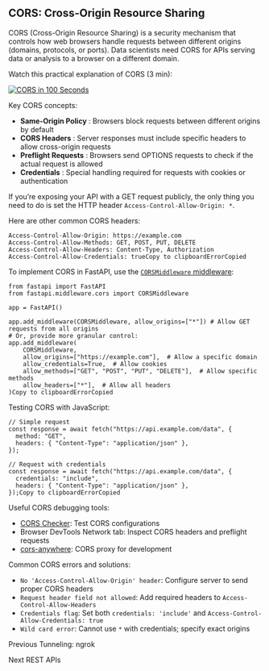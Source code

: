 ## CORS: Cross-Origin Resource Sharing

CORS (Cross-Origin Resource Sharing) is a security mechanism that controls how
web browsers handle requests between different origins (domains, protocols, or
ports). Data scientists need CORS for APIs serving data or analysis to a
browser on a different domain.

Watch this practical explanation of CORS (3 min):

[![CORS in 100
Seconds](https://i.ytimg.com/vi_webp/4KHiSt0oLJ0/sddefault.webp)](https://youtu.be/4KHiSt0oLJ0)

Key CORS concepts:

  * **Same-Origin Policy** : Browsers block requests between different origins by default
  * **CORS Headers** : Server responses must include specific headers to allow cross-origin requests
  * **Preflight Requests** : Browsers send OPTIONS requests to check if the actual request is allowed
  * **Credentials** : Special handling required for requests with cookies or authentication

If you’re exposing your API with a GET request publicly, the only thing you
need to do is set the HTTP header `Access-Control-Allow-Origin: *`.

Here are other common CORS headers:

    
    
    Access-Control-Allow-Origin: https://example.com
    Access-Control-Allow-Methods: GET, POST, PUT, DELETE
    Access-Control-Allow-Headers: Content-Type, Authorization
    Access-Control-Allow-Credentials: trueCopy to clipboardErrorCopied

To implement CORS in FastAPI, use the [`CORSMiddleware`
middleware](https://fastapi.tiangolo.com/tutorial/cors/):

    
    
    from fastapi import FastAPI
    from fastapi.middleware.cors import CORSMiddleware
    
    app = FastAPI()
    
    app.add_middleware(CORSMiddleware, allow_origins=["*"]) # Allow GET requests from all origins
    # Or, provide more granular control:
    app.add_middleware(
        CORSMiddleware,
        allow_origins=["https://example.com"],  # Allow a specific domain
        allow_credentials=True,  # Allow cookies
        allow_methods=["GET", "POST", "PUT", "DELETE"],  # Allow specific methods
        allow_headers=["*"],  # Allow all headers
    )Copy to clipboardErrorCopied

Testing CORS with JavaScript:

    
    
    // Simple request
    const response = await fetch("https://api.example.com/data", {
      method: "GET",
      headers: { "Content-Type": "application/json" },
    });
    
    // Request with credentials
    const response = await fetch("https://api.example.com/data", {
      credentials: "include",
      headers: { "Content-Type": "application/json" },
    });Copy to clipboardErrorCopied

Useful CORS debugging tools:

  * [CORS Checker](https://cors-test.codehappy.dev/): Test CORS configurations
  * Browser DevTools Network tab: Inspect CORS headers and preflight requests
  * [cors-anywhere](https://github.com/Rob--W/cors-anywhere): CORS proxy for development

Common CORS errors and solutions:

  * `No 'Access-Control-Allow-Origin' header`: Configure server to send proper CORS headers
  * `Request header field not allowed`: Add required headers to `Access-Control-Allow-Headers`
  * `Credentials flag`: Set both `credentials: 'include'` and `Access-Control-Allow-Credentials: true`
  * `Wild card error`: Cannot use `*` with credentials; specify exact origins

Previous Tunneling: ngrok

Next REST APIs

